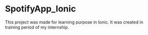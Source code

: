 # SpotifyApp_Ionic
This project was made for learning purpose in Ionic. It was created in training period of my internship.
